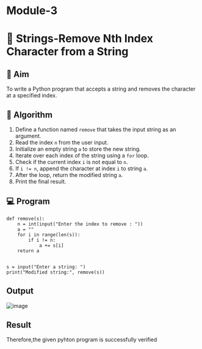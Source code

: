 # Module-3
# 🧹 Strings-Remove Nth Index Character from a String

## 🎯 Aim
To write a Python program that accepts a string and removes the character at a specified index.

## 🧠 Algorithm
1. Define a function named `remove` that takes the input string as an argument.
2. Read the index `n` from the user input.
3. Initialize an empty string `a` to store the new string.
4. Iterate over each index of the string using a `for` loop.
5. Check if the current index `i` is not equal to `n`.
6. If `i != n`, append the character at index `i` to string `a`.
7. After the loop, return the modified string `a`.
8. Print the final result.

## 💻 Program
```
def remove(s):
    n = int(input("Enter the index to remove : "))  
    a = "" 
    for i in range(len(s)):  
        if i != n:  
            a += s[i]  
    return a  


s = input("Enter a string: ") 
print("Modified string:", remove(s))  

```
## Output
![image](https://github.com/user-attachments/assets/8243467f-4c2f-462d-8662-6f2f9a22f8b2)


## Result
Therefore,the given pyhton program is successfully verified
